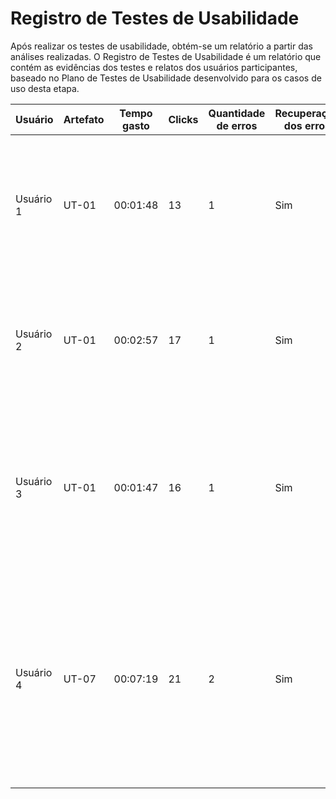 # Registro de Testes de Usabilidade

Após realizar os testes de usabilidade, obtém-se um relatório a partir das análises realizadas. O Registro de Testes de Usabilidade é um relatório que contém as evidências dos testes e relatos dos usuários participantes, baseado no Plano de Testes de Usabilidade desenvolvido para os casos de uso desta etapa.

| Usuário | Artefato | Tempo gasto | Clicks | Quantidade de erros | Recuperação dos erros | Observações |
|---|---|---|---|---|---|---|
| Usuário 1 | UT-01 | 00:01:48 | 13 | 1 | Sim | O usuário não digitou o CPF com a formatação correta, mas, apesar disso, realizou o cadastro e login de forma rápida e fácil. |
| Usuário 2 | UT-01 | 00:02:57 | 17 | 1 | Sim |  O usuário não digitou o CPF com a formatação correta, mas se recuperou do erro e realizou o cadastro com sucesso. |
| Usuário 3 | UT-01 | 00:01:47 | 16 | 1 | Sim |  O usuário não digitou o CPF com a formatação correta ao não colocar "-" entre os dígitos, mas se recuperou do erro e realizou o cadastro com sucesso. |
| Usuário 4 | UT-07 | 00:07:19 | 21 | 2 | Sim | O usuário sentiu dificuldades na hora de preencher alguns campos, criou um resumo vazio, por exemplo, mas se recuperou dos erros e conseguiu criar o currículo e gerenciá-lo. |

